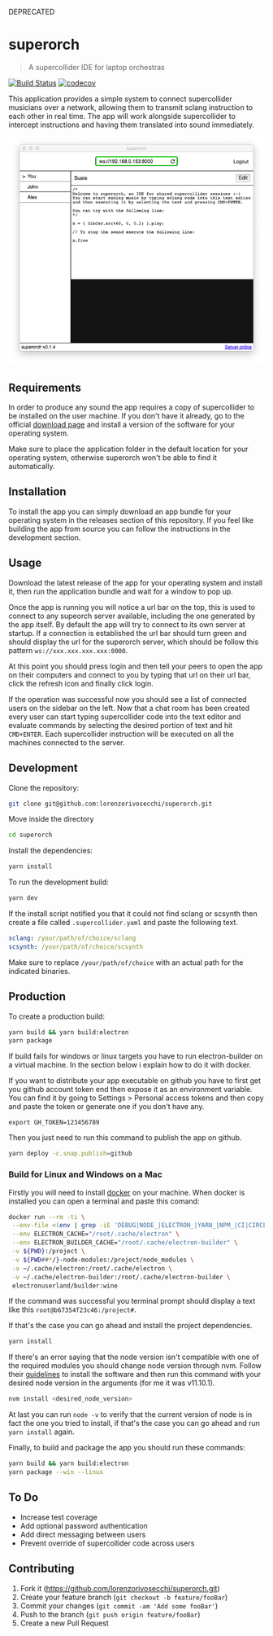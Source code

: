 DEPRECATED

# superorch

> A supercollider IDE for laptop orchestras

[![Build Status](https://travis-ci.org/lorenzorivosecchi/superorch.svg?branch=master)](https://travis-ci.org/lorenzorivosecchi/superorch)
[![codecov](https://codecov.io/gh/lorenzorivosecchi/superorch/branch/master/graph/badge.svg)](https://codecov.io/gh/lorenzorivosecchi/superorch)

This application provides a simple system to connect supercollider musicians over a network, allowing them to transmit sclang instruction to each other in real time.
The app will work alongside supercollider to intercept instructions and having them translated into sound immediately.

![A screenshot of the app](screenshots/superorch-02.png)

## Requirements

In order to produce any sound the app requires a copy of supercollider to be installed on the user machine. If you don't have it already, go to the official [download page](https://supercollider.github.io/download) and install a version of the software for your operating system.

Make sure to place the application folder in the default location for your operating system, otherwise superorch won't be able to find it automatically.

## Installation

To install the app you can simply download an app bundle for your operating system in the releases section of this repository.
If you feel like building the app from source you can follow the instructions in the development section.

## Usage

Download the latest release of the app for your operating system and install it, then
run the application bundle and wait for a window to pop up.

Once the app is running you will notice a url bar on the top, this is used to connect to any supeorch server available, including the one generated by the app itself.
By default the app will try to connect to its own server at startup. If a connection is established the url bar should turn green and should display the url for the superorch server, which should be follow this pattern `ws://xxx.xxx.xxx.xxx:8000`.

At this point you should press login and then tell your peers to open the app on their computers and connect to you by typing that url on their url bar, click the refresh icon and finally click login.

If the operation was successful now you should see a list of connected users on the sidebar on the left.
Now that a chat room has been created every user can start typing supercollider code into the text editor and evaluate commands by selecting the desired portion of text and hit `CMD+ENTER`. Each supercollider instruction will be executed on all the machines connected to the server.

## Development

Clone the repository:

```sh
git clone git@github.com:lorenzorivosecchi/superorch.git
```

Move inside the directory

```sh
cd superorch
```

Install the dependencies:

```sh
yarn install
```

To run the development build:

```sh
yarn dev
```

If the install script notified you that it could not find sclang or scsynth
then create a file called `.supercollider.yaml` and paste the following text.

```yaml
sclang: /your/path/of/choice/sclang
scsynth: /your/path/of/choice/scsynth
```

Make sure to replace `/your/path/of/choice` with an actual path for the indicated binaries.

## Production

To create a production build:

```sh
yarn build && yarn build:electron
yarn package
```

If build fails for windows or linux targets you have to run electron-builder on a virtual machine. In the section below i explain how to do it with docker.

If you want to distribute your app executable on github you have to first get you github account token end then expose it as an environment variable.
You can find it by going to Settings > Personal access tokens and then copy and paste the token or generate one if you don't have any.

```
export GH_TOKEN=123456789
```

Then you just need to run this command to publish the app on github.

```sh
yarn deploy -c.snap.publish=github
```

### Build for Linux and Windows on a Mac

Firstly you will need to install [docker](https://hub.docker.com/?overlay=onboarding) on your machine.
When docker is installed you can open a terminal and paste this comand:

```sh
docker run --rm -ti \
 --env-file <(env | grep -iE 'DEBUG|NODE_|ELECTRON_|YARN_|NPM_|CI|CIRCLE|TRAVIS_TAG|TRAVIS|TRAVIS_REPO_|TRAVIS_BUILD_|TRAVIS_BRANCH|TRAVIS_PULL_REQUEST_|APPVEYOR_|CSC_|GH_|GITHUB_|BT_|AWS_|STRIP|BUILD_') \
 --env ELECTRON_CACHE="/root/.cache/electron" \
 --env ELECTRON_BUILDER_CACHE="/root/.cache/electron-builder" \
 -v ${PWD}:/project \
 -v ${PWD##*/}-node-modules:/project/node_modules \
 -v ~/.cache/electron:/root/.cache/electron \
 -v ~/.cache/electron-builder:/root/.cache/electron-builder \
 electronuserland/builder:wine
```

If the command was successful you terminal prompt should display a text like this `root@b67354f23c46:/project#`.

If that's the case you can go ahead and install the project dependencies.

```sh
yarn install
```

If there's an error saying that the node version isn't compatible with one of the required modules you should change node version through nvm. Follow their [guidelines](https://github.com/nvm-sh/nvm#install--update-script) to install the software and then run this command with your desired node version in the arguments (for me it was v11.10.1).

```sh
nvm install <desired_node_version>
```

At last you can run `node -v` to verify that the current version of node is in fact the one you tried to install,
if that's the case you can go ahead and run `yarn install` again.

Finally, to build and package the app you should run these commands:

```sh
yarn build && yarn build:electron
yarn package --win --linux
```

## To Do

- Increase test coverage
- Add optional password authentication
- Add direct messaging between users
- Prevent override of supercollider code across users

## Contributing

1. Fork it (<https://github.com/lorenzorivosecchi/superorch.git>)
2. Create your feature branch (`git checkout -b feature/fooBar`)
3. Commit your changes (`git commit -am 'Add some fooBar'`)
4. Push to the branch (`git push origin feature/fooBar`)
5. Create a new Pull Request
